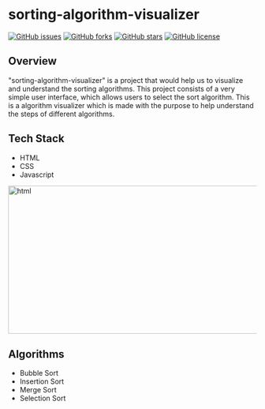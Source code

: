 # sorting-algorithm-visualizer

[![GitHub issues](https://img.shields.io/github/issues/shivam7374/Algorithm-Visualizer)](https://github.com/shivam7374/Algorithm-Visualizer/issues)
[![GitHub forks](https://img.shields.io/github/forks/shivam7374/Algorithm-Visualizer)](https://github.com/shivam7374/Algorithm-Visualizer/network)
[![GitHub stars](https://img.shields.io/github/stars/shivam7374/Algorithm-Visualizer)](https://github.com/shivam7374/Algorithm-Visualizer/stargazers)
[![GitHub license](https://img.shields.io/github/license/shivam7374/Algorithm-Visualizer)](https://github.com/shivam7374/Algorithm-Visualizer)

## Overview 

"sorting-algorithm-visualizer" is a project that would help us to visualize and understand the sorting algorithms. This project consists of a very simple user interface, which allows users to select the sort algorithm.
This is a algorithm visualizer which is made with the purpose to help understand the steps of different algorithms.

## Tech Stack

- HTML
- CSS
- Javascript

<img src="https://encrypted-tbn0.gstatic.com/images?q=tbn:ANd9GcRHWTiKSB4cB53qrrKUq9P31xsER2sUnUICFA&usqp=CAU" alt="html" width="1000px" height="300px">

## Algorithms 

- Bubble Sort
- Insertion Sort
- Merge Sort
- Selection Sort

